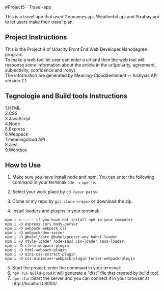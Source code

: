 #Project5 - Travel-app

 This is a travel app that used Geonames api,  Weatherbit api and Pixabay api to let users make their travel plan.

## Project Instructions

This is the Project 4 of Udacity Front End Web Developer Nanodegree program.<br>
To make a web tool let uesr can enter a url and then the web tool will response some information about the article in the url(polarity, agreement, subjectivity, confidence and irony).<br>
The information are generated by Meaning-CloudSentiment -- Analysis API version 2.1.<br>

## Tegnologie and Build tools Instructions

1.HTML<br>
2.CSS<br>
3.JavaScript<br>
4.Node<br>
5.Express<br>
6.Webpack<br>
7.meaningcloud API<br>
8.Jest<br>
9.Workbox<br>

## How to Use

1. Make sure you have install node and npm. You can enter the following command in your terminal`node -v` `npm -v`.<br>

2. Select your work place by `cd <your path>`.<br>
3. Clone or my repo by `git clone <repo>` or download the zip.
4. Install loaders and plugins in your terminal:<br>
```
npm i <------ if you have not install npm in your computer
npm i -D express cors body-parser
npm i -D webpack webpack cli
npm i -D webpack-dev-server
npm i -D @babel/core @babel/preset-env babel-loader
npm i -D style-loader node-sass css-loader sass-loader
npm i -D clean-webpack-plugin
npm i -D html-webpack-plugin
npm i -D mini-css-extract-plugin
npm i -D css-minimizer-webpack-plugin terser-webpack-plugin
```
5. Start the project, enter the command in your terminal:
1. `npm run build-prod` it will generate a "dist" file that created by build tool.
2. `npm start`Start the server and you can connect it in your browser at http://localhost:8000/. 




